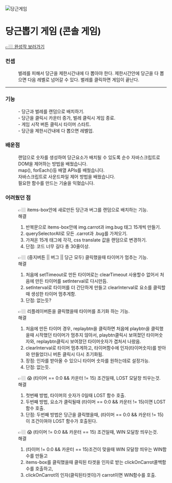 <img src="https://user-images.githubusercontent.com/87287296/138561621-ad44f0b2-3f83-4364-a2d2-81eeb05f40d9.gif" alt="당근게임">

<h1 class="desc-title">당근뽑기 게임 (콘솔 게임)</h2>
<a
  href="https://rjhee.github.io/diggingcarrot-game/"
  target="_blank"
  class="link"
  >👉🏼 완성작 보러가기</a
>
<dl class="desc-cover">
  <dt>
    <h3>컨셉</h3>
  </dt>
  <dd>
    벌레를 피해서 당근을 제한시간내에 다 뽑아야 한다. 제한시간안에
    당근을 다 뽑으면 다음 레벨로 넘어갈 수 있다. 벌레를 클릭하면
    게임이 끝난다.
  </dd>
  <hr>
  <dt>
    <h3>기능</h3>
  </dt>
  <dd>- 당근과 벌레를 랜덤으로 배치하기.</dd>
  <dd>- 당근을 클릭시 카운터 증가, 벌레 클릭시 게임 종료.</dd>
  <dd>- 게임 시작 버튼 클릭시 타이머 스타트.</dd>
  <dd>- 당근을 제한시간내에 다 뽑으면 레벨업.</dd>

  <dt>
    <h3>배운점</h3>
  </dt>
  <dd>
    랜덤으로 숫자를 생성하여 당근요소가 배치될 수 있도록 순수
    자바스크립트로 DOM을 제어하는 방법을 배웠습니다.
  </dd>
  <dd>map(), forEach()등 배열 APIs를 배웠습니다.</dd>
  <dd>자바스크립트로 사운드파일 제어 방법을 배웠습니다.</dd>
  <dd>필요한 함수를 만드는 기술을 익혔습니다.</dd>
  <dt>
    <h3>어려웠던 점</h3>
  </dt>
<dl>
  <dd>👉🏼 items-box안에 새로만든 당근과 버그를 랜덤으로 배치하는 기능.</dd>
  <dd>해결
    <ol>
      <li>반복문으로 items-box안에 img.carrot과 img.bug 태그 15개씩 만들기.</li>
      <li>querySelectorAll로 모든 .carrot과 .bug를 가져오기.</li>
      <li>가져온 15개 태그에 각각, css translate 값을 랜덤으로 변경하기.</li>
      <li>단점: 코드 너무 길다 총 30줄이상.</li>
    </ol>
  </dt>
  <dd>👉🏼 (중지버튼 || 버그 || 당근 모두) 클릭했을때 타이머가 멈추는
    기능.</dd>
  <dd>해결
    <ol>
      <li>처음에 setTimeout로 만든 타이머로는 clearTimeout 사용할수 없어서
        처음에 만든 타이머를 setInterval로 다시만듬.</li>
        <li>setInterval로 타이머를 더
          간단하게 만들고 clearInterval로 요소를 클릭할때 생성한 타이머 멈추게함.</li>
          <li>단점:
            없는듯?</li>
    </ol>
  </dd>
  
  <dd> 👉🏼 리플레이버튼을 클릭했을때 타이머를 초기화 하는 기능.</dd>
  <dd>해결
    <ol>
      <li>처음에
        만든 타이머 경우, replaybtn을 클릭하면 처음에 playbtn을 클릭했을때 시작했던
        타이머가 멈추지 않아서, playbtn클릭시 보여졌던 타이머숫자와, replaybtn클릭시
        보여졌던 타이머숫자가 겹처서 나왔음.</li>
      <li>clearInterval로 타이머 멈추게하고,
        타이머함수에 인자(타이머숫자)를 받아와 만들었더니 버튼 클릭시 다시 초기화됨.</li>
      <li>장점: 인자를 받아올 수 있으니 타이머 숫자를 원하는데로 설정가능. </li>
      <li>단점: 없는듯.</li>
    </ol>
  </dd>
  
  <dd>👉🏼 😱 (타이머 == 0:0 && 카운터 != 15) 조건일때, LOST 모달창 띄우는것.</dd>
  <dd>해결
    <ol>
      <li>첫번째 방법, 타이머의 숫자가 0일때 LOST 함수 호출.</li>
      <li>두번째 방법, 요소가
        클릭될때 (타이머 == 0:0 && 카운터 != 15)이면 LOST함수 호출.</li>
      <li> 단점: 두번째 방법은
        당근을 클릭했을때, (타이머 == 0:0 && 카운터 != 15) 이 조건이여야 LOST 함수가
        호출된다.</li>
    </ol>
  </dd>
  
  <dd>👉🏼 😱 (타이머 != 0:0 && 카운터 == 15) 조건일때, WIN 모달창 띄우는것.</dd>
  <dd>해결
    <ol>
      <li>(타이머 != 0:0 && 카운터 == 15)조건이 맞을때 WIN 모달창 띄우는
        WIN함수를 만들고</li>
      <li>items-box를 클릭했을때 클릭된 타겟을 인자로 받는
        clickOnCarrot콜백함수를 호출하고,</li>
      <li>clickOnCarrot의 인자(클릭된타겟이)가
        carrot이면 WIN함수를 호출.</li>
    </ol>
  </dd>
</dl>
</dl>

